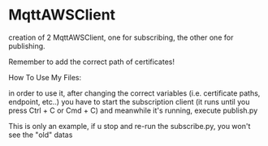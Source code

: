# MqttAWSClient
creation of 2 MqttAWSClient, one for subscribing, the other one for publishing.

Remember to add the correct path of certificates!

How To Use My Files:

in order to use it, after changing the correct variables (i.e. certificate paths, endpoint, etc..)
you have to start the subscription client (it runs until you press Ctrl + C or Cmd + C) and meanwhile it's running, execute publish.py

This is only an example, if u stop and re-run the subscribe.py, you won't see the "old" datas
